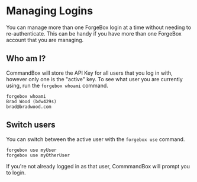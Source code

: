 # Managing Logins

You can manage more than one ForgeBox login at a time without needing to re-authenticate.  This can be handy if you have more than one ForgeBox account that you are managing.

## Who am I?
CommandBox will store the API Key for all users that you log in with, however only one is the "active" key. To see what user you are currently using, run the `forgebox whoami` command.

```
forgebox whoami
Brad Wood (bdw429s)
brad@bradwood.com
```

## Switch users
You can switch between the active user with the `forgebox use` command.  
```
forgebox use myUser
forgebox use myOtherUser
```
If you're not already logged in as that user, CommmandBox will prompt you to login.